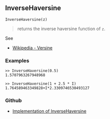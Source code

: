 ## InverseHaversine

```
InverseHaversine(z)
```

> returns the inverse haversine function of `z`.


See
* [Wikipedia - Versine](https://en.wikipedia.org/wiki/Versine#ahav)


### Examples
```
>> InverseHaversine(0.5)
1.5707963267948968 

>> InverseHaversine(1 + 2.5 * I)
1.764589463349828+I*2.3309746530493127 
```
   

### Github

* [Implementation of InverseHaversine](https://github.com/axkr/symja_android_library/blob/master/symja_android_library/matheclipse-core/src/main/java/org/matheclipse/core/builtin/ExpTrigsFunctions.java#L2251) 
